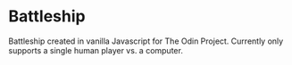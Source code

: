 # Battleship

Battleship created in vanilla Javascript for The Odin Project.
Currently only supports a single human player vs. a computer.

